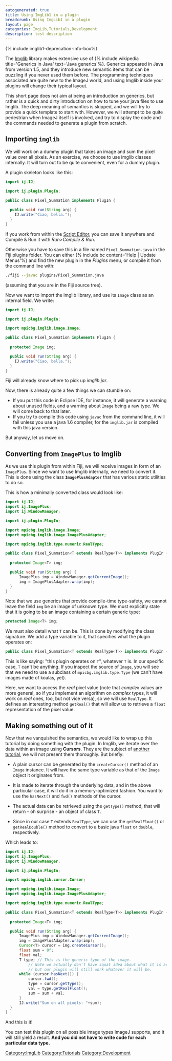 ```yaml
---
autogenerated: true
title: Using ImgLib1 in a plugin
breadcrumb: Using ImgLib1 in a plugin
layout: page
categories: ImgLib,Tutorials,Development
description: test description
---
```


{% include imglib1-deprecation-info-box%}


The [Imglib](Imglib "wikilink") library makes extensive use of {% include wikipedia title='Generics in Java' text='Java generics'%}. Generics appeared in Java from version 1.5, and they introduce new semantic items that can be puzzling if you never used them before. The programming techniques associated are quite new to the ImageJ world, and using Imglib inside your plugins will change their typical layout.

This short page does not aim at being an introduction on generics, but rather is a quick and dirty introduction on how to tune your java files to use Imglib. The deep meaning of semantics is skipped, and we will try to provide a quick template to start with. However, we will attempt to be quite pedestrian when ImageJ itself is involved, and try to display the code and the commands needed to generate a plugin from scratch.

## Importing `imglib`

We will work on a dummy plugin that takes an image and sum the pixel value over all pixels. As an exercise, we choose to use imglib classes internally. It will turn out to be quite convenient, even for a dummy plugin.

A plugin skeleton looks like this:

``` java
import ij.IJ;

import ij.plugin.PlugIn;

public class Pixel_Summation implements PlugIn {
  
  public void run(String arg) {
    IJ.write("Ciao, bella.");
  }
} 
```

If you work from within the [Script Editor](Script_Editor "wikilink"), you can save it anywhere and Compile & Run it with *Run\>Compile & Run*.

Otherwise you have to save this in a file named `Pixel_Summation.java` in the Fiji plugins folder. You can either {% include bc content='Help | Update Menus'%} and find the new plugin in the *Plugins* menu, or compile it from the command line with:

``` bash
./fiji --javac plugins/Pixel_Summation.java
```

(assuming that you are in the Fiji source tree).

Now we want to import the imglib library, and use its `Image` class as an internal field. We write:

``` java
import ij.IJ;

import ij.plugin.PlugIn;

import mpicbg.imglib.image.Image;

public class Pixel_Summation implements PlugIn {
  
  protected Image img;

  public void run(String arg) {
    IJ.write("Ciao, bella.");
  }
} 
```

Fiji will already know where to pick up *imglib.jar*.

Now, there is already quite a few things we can stumble on:

  - If you put this code in Eclipse IDE, for instance, it will generate a warning about unused fields, and a warning about `Image` being a raw type. We will come back to that later.
  - If you try to compile this code using `javac` from the command line, it will fail unless you use a java 1.6 compiler, for the `imglib.jar` is compiled with this java version.

But anyway, let us move on.

## Converting from `ImagePlus` to Imglib

As we use this plugin from within Fiji, we will receive images in form of an `ImagePlus`. Since we want to use Imglib internally, we need to convert it. This is done using the class <b>`ImagePlusAdapter`</b> that has various static utilities to do so.

This is how a minimally converted class would look like:

``` java
import ij.IJ;
import ij.ImagePlus;
import ij.WindowManager;

import ij.plugin.PlugIn;

import mpicbg.imglib.image.Image;
import mpicbg.imglib.image.ImagePlusAdapter;

import mpicbg.imglib.type.numeric.RealType;

public class Pixel_Summation<T extends RealType<T>> implements PlugIn {
  
  protected Image<T> img;

  public void run(String arg) {
      ImagePlus imp = WindowManager.getCurrentImage();
      img = ImagePlusAdapter.wrap(imp);
  }
}
```

Note that we use generics that provide compile-time type-safety, we cannot leave the field `img` be an image of unknown type. We must explicitly state that it is going to be an image containing a certain generic type:

``` java
protected Image<T> img;
```

We must also detail what `T` can be. This is done by modifying the class signature. We add a type variable to it, that specifies what the plugin operates on:

``` java
public class Pixel_Summation<T extends RealType<T>> implements PlugIn {
```

This is like saying: "this plugin operates on `T`", whatever `T` is. In our specific case, `T` can't be anything. If you inspect the source of `Image`, you will see that we need to use a subclass of `mpicbg.imglib.type.Type` (we can't have images made of koalas, yet).

Here, we want to access the *real* pixel value (note that *complex* values are more general, so if you implement an algorithm on *complex* types, it will work on *real* ones, too, but not vice versa), so we will use `RealType`. It defines an interesting method `getReal()` that will allow us to retrieve a `float` representation of the pixel value.

## Making something out of it

Now that we vanquished the semantics, we would like to wrap up this tutorial by doing something with the plugin. In Imglib, we iterate over the data within an image using <b>Cursors</b>. They are the subject of [another tutorial](Imglib__iterating_through_pixel_data "wikilink"), we will not present them thoroughly. But briefly:

  - A plain cursor can be generated by the `createCursor()` method of an `Image`<T> instance. It will have the same type variable as that of the `Image` object it originates from.

<!-- end list -->

  - It is made to iterate through the underlying data, and in the above particular case, it will do it in a memory-optimized fashion. You want to use the `hasNext()` and `fwd()` methods of the cursor.

<!-- end list -->

  - The actual data can be retrieved using the `getType()` method, that will return - oh surprise - an object of class `T`.

<!-- end list -->

  - Since in our case `T` extends `RealType`, we can use the `getRealFloat()` or `getRealDouble()` method to convert to a basic java `float` or `double`, respectively.

Which leads to:

``` java
import ij.IJ;
import ij.ImagePlus;
import ij.WindowManager;

import ij.plugin.PlugIn;

import mpicbg.imglib.cursor.Cursor;

import mpicbg.imglib.image.Image;
import mpicbg.imglib.image.ImagePlusAdapter;

import mpicbg.imglib.type.numeric.RealType;

public class Pixel_Summation<T extends RealType<T>> implements PlugIn {
  
  protected Image<T> img;

  public void run(String arg) {
      ImagePlus imp = WindowManager.getCurrentImage();
      img = ImagePlusAdapter.wrap(imp);  
      Cursor<T> cursor = img.createCursor();
      float sum = 0f;
      float val;
      T type; // This is the generic type of the image. 
          // Note we actually don't have squat idea about what it is actually at the present time,
          // but our plugin will still work whatever it will be.
      while (cursor.hasNext()) {
          cursor.fwd();
          type = cursor.getType();
          val = type.getRealFloat();
          sum = sum + val;
      }
      IJ.write("Sum on all pixels: "+sum);
  }
} 
```

And this is it\!

You can test this plugin on all possible image types ImageJ supports, and it will still yield a result. <b>And you did not have to write code for each particular data type.</b>

[Category:ImgLib](Category_ImgLib "wikilink") [Category:Tutorials](Category_Tutorials "wikilink") [Category:Development](Category_Development "wikilink")
